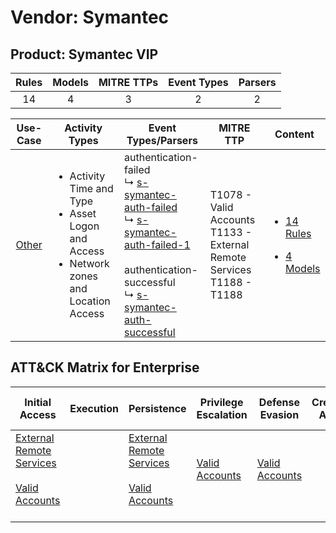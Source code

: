 Vendor: Symantec
================
Product: Symantec VIP
---------------------
| Rules | Models | MITRE TTPs | Event Types | Parsers |
|:-----:|:------:|:----------:|:-----------:|:-------:|
|  14   |   4    |     3      |      2      |    2    |

|                Use-Case                | Activity Types                                                                                                     | Event Types/Parsers                                                                                                                                                                                                                                                                                                      | MITRE TTP                                                                       | Content                                                                                                 |
|:--------------------------------------:| ------------------------------------------------------------------------------------------------------------------ | ------------------------------------------------------------------------------------------------------------------------------------------------------------------------------------------------------------------------------------------------------------------------------------------------------------------------ | ------------------------------------------------------------------------------- | ------------------------------------------------------------------------------------------------------- |
| [Other](../../../UseCases/uc_other.md) | <ul><li>Activity Time  and Type</li><li>Asset Logon and Access</li><li>Network zones and Location Access</li></ul> |  authentication-failed<br> ↳ [s-symantec-auth-failed](Parsers/parserContent_s-symantec-auth-failed.md)<br> ↳ [s-symantec-auth-failed-1](Parsers/parserContent_s-symantec-auth-failed-1.md)<br><br> authentication-successful<br> ↳ [s-symantec-auth-successful](Parsers/parserContent_s-symantec-auth-successful.md)<br> | T1078 - Valid Accounts<br>T1133 - External Remote Services<br>T1188 - T1188<br> | [<ul><li>14 Rules</li></ul><ul><li>4 Models</li></ul>](Rules_Models/r_m_symantec_symantec_vip_Other.md) |

ATT&CK Matrix for Enterprise
----------------------------
| Initial Access                                                                                                                                   | Execution | Persistence                                                                                                                                      | Privilege Escalation                                                | Defense Evasion                                                     | Credential Access | Discovery | Lateral Movement | Collection | Command and Control | Exfiltration | Impact |
| ------------------------------------------------------------------------------------------------------------------------------------------------ | --------- | ------------------------------------------------------------------------------------------------------------------------------------------------ | ------------------------------------------------------------------- | ------------------------------------------------------------------- | ----------------- | --------- | ---------------- | ---------- | ------------------- | ------------ | ------ |
| [External Remote Services](https://attack.mitre.org/techniques/T1133)<br><br>[Valid Accounts](https://attack.mitre.org/techniques/T1078)<br><br> |           | [External Remote Services](https://attack.mitre.org/techniques/T1133)<br><br>[Valid Accounts](https://attack.mitre.org/techniques/T1078)<br><br> | [Valid Accounts](https://attack.mitre.org/techniques/T1078)<br><br> | [Valid Accounts](https://attack.mitre.org/techniques/T1078)<br><br> |                   |           |                  |            |                     |              |        |